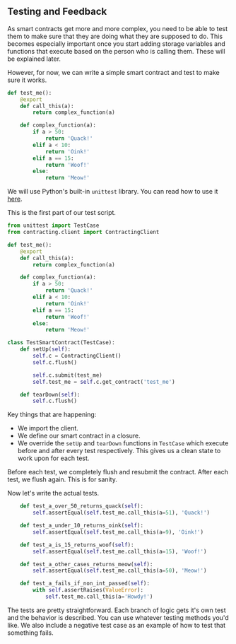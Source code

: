 ## Testing and Feedback

As smart contracts get more and more complex, you need to be able to test them to make sure that they are doing what they are supposed to do. This becomes especially important once you start adding storage variables and functions that execute based on the person who is calling them. These will be explained later.

However, for now, we can write a simple smart contract and test to make sure it works.

```python
def test_me():
	@export
	def call_this(a):
		return complex_function(a)

	def complex_function(a):
		if a > 50:
			return 'Quack!'
		elif a < 10:
			return 'Oink!'
		elif a == 15:
			return 'Woof!'
		else:
			return 'Meow!'
```

We will use Python's built-in `unittest` library. You can read how to use it [here](https://docs.python.org/3/library/unittest.html).

This is the first part of our test script.

```python
from unittest import TestCase
from contracting.client import ContractingClient

def test_me():
	@export
	def call_this(a):
		return complex_function(a)

	def complex_function(a):
		if a > 50:
			return 'Quack!'
		elif a < 10:
			return 'Oink!'
		elif a == 15:
			return 'Woof!'
		else:
			return 'Meow!'

class TestSmartContract(TestCase):
	def setUp(self):
		self.c = ContractingClient()
		self.c.flush()

		self.c.submit(test_me)
		self.test_me = self.c.get_contract('test_me')

	def tearDown(self):
		self.c.flush()
```

Key things that are happening:

* We import the client.
* We define our smart contract in a closure.
* We override the `setUp` and `tearDown` functions in `TestCase` which execute before and after every test respectively. This gives us a clean state to work upon for each test. 

Before each test, we completely flush and resubmit the contract. After each test, we flush again. This is for sanity.

Now let's write the actual tests.
```python
	def test_a_over_50_returns_quack(self):
		self.assertEqual(self.test_me.call_this(a=51), 'Quack!')

	def test_a_under_10_returns_oink(self):
		self.assertEqual(self.test_me.call_this(a=9), 'Oink!')

	def test_a_is_15_returns_woof(self):
		self.assertEqual(self.test_me.call_this(a=15), 'Woof!')

	def test_a_other_cases_returns_meow(self):
		self.assertEqual(self.test_me.call_this(a=50), 'Meow!')

	def test_a_fails_if_non_int_passed(self):
		with self.assertRaises(ValueError):
			self.test_me.call_this(a='Howdy!')
```

The tests are pretty straightforward. Each branch of logic gets it's own test and the behavior is described. You can use whatever testing methods you'd like. We also include a negative test case as an example of how to test that something fails.